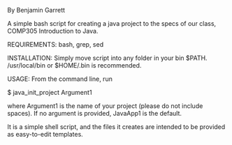 By Benjamin Garrett

A simple bash script for creating a java project to the specs of 
our class, COMP305 Introduction to Java.

REQUIREMENTS:
bash, grep, sed

INSTALLATION:
Simply move script into any folder in your bin $PATH. /usr/local/bin or 
$HOME/.bin is recommended.

USAGE:
From the command line, run

$ java_init_project Argument1

where Argument1 is the name of your project (please do not include spaces).
If no argument is provided, JavaApp1 is the default.

It is a simple shell script, and the files it creates are intended to be
provided as easy-to-edit templates.
